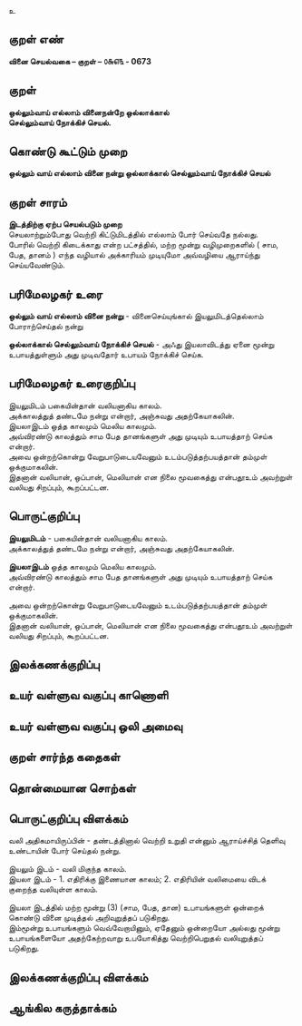 உ

## குறள் எண் 

**வினை செயல்வகை – குறள் – ௦௬௭௩ - 0673**

## குறள் 

**ஒல்லும்வாய் எல்லாம் வினைநன்றே ஒல்லாக்கால்  
செல்லும்வாய் நோக்கிச் செயல்.**  

## கொண்டு கூட்டும் முறை

**ஒல்லும் வாய் எல்லாம் வினை நன்று ஒல்லாக்கால் செல்லும்வாய் நோக்கிச் செயல்**

## குறள் சாரம் 

**இடத்திற்கு ஏற்ப செயல்படும் முறை**  
செயலாற்றும்போது வெற்றி கிட்டுமிடத்தில் எல்லாம் போர் செய்வதே நல்லது.  
போரில் வெற்றி கிடைக்காது என்ற பட்சத்தில், மற்ற மூன்று வழிமுறைகளில் ( சாம, பேத, தானம் ) எந்த வழியால் அக்காரியம் முடியுமோ அவ்வழியை ஆராய்ந்து செய்யவேண்டும்.  

## பரிமேலழகர் உரை

**ஒல்லும் வாய் எல்லாம் வினை நன்று** - வினைசெய்யுங்கால் இயலுமிடத்தெல்லாம் போராற்செய்தல் நன்று  

**ஒல்லாக்கால் செல்லும்வாய் நோக்கிச் செயல்** - அஃது இயலாவிடத்து ஏனை மூன்று உபாயத்துள்ளும் அது முடிவதோர் உபாயம் நோக்கிச் செய்க.  

## பரிமேலழகர் உரைகுறிப்பு   

இயலுமிடம் பகையின்தான் வலியனாகிய காலம்.  
அக்காலத்துத் தண்டமே நன்று என்றார், அஞ்சுவது அதற்கேயாகலின்.  
இயலாஇடம் ஒத்த காலமும் மெலிய காலமும்.  
அவ்விரண்டு காலத்தும் சாம பேத தானங்களுள் அது முடியும் உபாயத்தாற் செய்க என்றார்.  
அவை ஒன்றற்கொன்று வேறுபாடுடையவேனும் உடம்படுத்தற்பயத்தான் தம்முள் ஒக்குமாகலின்.  
இதனான் வலியான், ஒப்பான், மெலியான் என நிலை மூவகைத்து என்பதூஉம் அவற்றுள் வலியது சிறப்பும், கூறப்பட்டன.   

## பொருட்குறிப்பு 

**இயலுமிடம்** - பகையின்தான் வலியனாகிய காலம்.  
அக்காலத்துத் தண்டமே நன்று என்றார், அஞ்சுவது அதற்கேயாகலின்.  

**இயலாஇடம்** ஒத்த காலமும் மெலிய காலமும்.  
அவ்விரண்டு காலத்தும் சாம பேத தானங்களுள் அது முடியும் உபாயத்தாற் செய்க என்றார்.  

அவை ஒன்றற்கொன்று வேறுபாடுடையவேனும் உடம்படுத்தற்பயத்தான் தம்முள் ஒக்குமாகலின்.  
இதனான் வலியான், ஒப்பான், மெலியான் என நிலை மூவகைத்து என்பதூஉம் அவற்றுள் வலியது சிறப்பும், கூறப்பட்டன.    

## இலக்கணக்குறிப்பு  


## உயர் வள்ளுவ வகுப்பு காணொளி


## உயர் வள்ளுவ வகுப்பு ஒலி அமைவு 

 
## குறள் சார்ந்த கதைகள் 


## தொன்மையான சொற்கள்


## பொருட்குறிப்பு விளக்கம்

வலி அதிகமாயிருப்பின் - தண்டத்தினால் வெற்றி உறுதி என்னும் ஆராய்ச்சித் தெளிவு உண்டாயின் போர் செய்தல் நன்று.  

இயலும் இடம் - வலி மிகுந்த காலம்.  
இயலா இடம் - 1. எதிரிக்கு இணையான காலம்; 2. எதிரியின் வலிமையை விடக் குறைந்த வலியுள்ள காலம்.  

இயலா இடத்தில் மற்ற மூன்று (3) (சாம, பேத, தான) உபாயங்களுள் ஒன்றைக் கொண்டு வினை முடித்தல் அறிவுறுத்தப் படுகிறது.  
இம்மூன்று உபாயங்களும் வெவ்வேறாயினும், ஏதேனும் ஒன்றையோ அல்லது மூன்று உபாயங்களையோ அதற்கேற்றவாறு உபயோகித்து வெற்றிபெறுதல் வலியுறுத்தப் படுகிறது.  

## இலக்கணக்குறிப்பு விளக்கம்


## ஆங்கில கருத்தாக்கம் 



